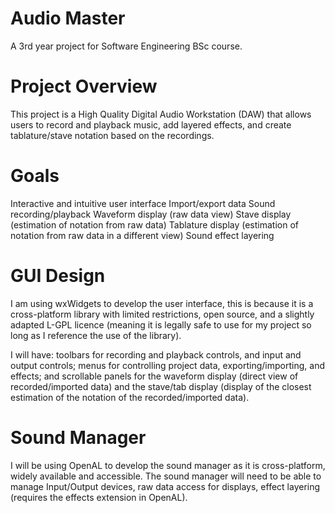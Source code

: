 # Audio Master
A 3rd year project for Software Engineering BSc course.

# Project Overview
This project is a High Quality Digital Audio Workstation (DAW) that allows users to record and playback music, add layered effects, and create tablature/stave notation based on the recordings.

# Goals
Interactive and intuitive user interface
Import/export data
Sound recording/playback
Waveform display (raw data view)
Stave display (estimation of notation from raw data)
Tablature display (estimation of notation from raw data in a different view)
Sound effect layering

# GUI Design
I am using wxWidgets to develop the user interface, this is because it is a cross-platform library with limited restrictions, open source, and a slightly adapted L-GPL licence (meaning it is legally safe to use for my project so long as I reference the use of the library).

I will have: toolbars for recording and playback controls, and input and output controls; menus for controlling project data, exporting/importing, and effects; and scrollable panels for the waveform display (direct view of recorded/imported data) and the stave/tab display (display of the closest estimation of the notation of the recorded/imported data).

# Sound Manager
I will be using OpenAL to develop the sound manager as it is cross-platform, widely available and accessible.
The sound manager will need to be able to manage Input/Output devices, raw data access for displays, effect layering (requires the effects extension in OpenAL).